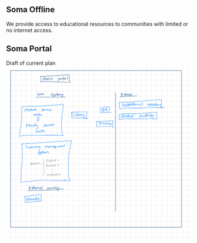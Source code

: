 ## Soma Offline

We provide access to educational resources to communities with limited or no internet access.

## Soma Portal  

Draft of current plan
![Plan](./images/plan.jpeg)